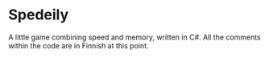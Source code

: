 # Spedeily
A little game combining speed and memory, written in C#. 
All the comments within the code are in Finnish at this point.
